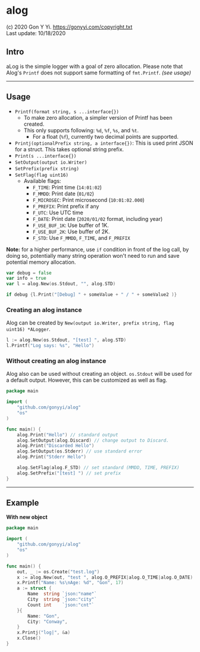 # alog

(c) 2020 Gon Y Yi. <https://gonyyi.com/copyright.txt>  
Last update: 10/18/2020


## Intro

aLog is the simple logger with a goal of zero allocation.
Please note that Alog's `Printf` does not support same formatting of `fmt.Printf`. _(see usage)_


---

## Usage

- `Printf(format string, s ...interface{})`
    - To make zero allocation, a simpler version of Printf has been created.
    - This only supports following: `%d`, `%f`, `%s`, and `%t`.
        - For a float (`%f`), currently two decimal points are supported.
- `Printj(optionalPrefix string, a interface{})`: This is used print JSON for a struct. This takes optional string prefix.
- `Print(s ...interface{})`
- `SetOutput(output io.Writer)`
- `SetPrefix(prefix string)`
- `SetFlag(flag uint16)`
    - Available flags:
        - `F_TIME`: Print time (`14:01:02`)
        - `F_MMDD`: Print date (`01/02`)
        - `F_MICROSEC`: Print microsecond (`10:01:02.000`)
        - `F_PREFIX`: Print prefix if any
        - `F_UTC`: Use UTC time
        - `F_DATE`: Print date (`2020/01/02` format, including year)
        - `F_USE_BUF_1K`: Use buffer of 1K.
        - `F_USE_BUF_2K`: Use buffer of 2K.
        - `F_STD`: Use `F_MMDD`, `F_TIME`, and `F_PREFIX`

__Note:__ for a higher performance, use `if` condition in front of the log call,
    by doing so, potentially many string operation won't need to run and save
    potential memory allocation.

```go
var debug = false
var info = true
var l = alog.New(os.Stdout, "", alog.STD)
```

```go
if debug {l.Print("[Debug] " + someValue + " / " + someValue2 )}
```

### Creating an alog instance

Alog can be created by `New(output io.Writer, prefix string, flag uint16) *ALogger`.

```go
l := alog.New(os.Stdout, "[test] ", alog.STD)
l.Printf("Log says: %s", "Hello")
```


### Without creating an alog instance

Alog also can be used without creating an object.
`os.Stdout` will be used for a default output. However, this can be customized as well as flag.

```go
package main

import (
    "github.com/gonyyi/alog"
    "os"
)

func main() {
    alog.Print("Hello") // standard output
    alog.SetOutput(alog.Discard) // change output to Discard.
    alog.Print("Discarded Hello")
    alog.SetOutput(os.Stderr) // use standard error
    alog.Print("Stderr Hello")

    alog.SetFlag(alog.F_STD) // set standard (MMDD, TIME, PREFIX)
    alog.SetPrefix("[test] ") // set prefix
}
```


---

## Example

__With new object__

```go
package main

import (
    "github.com/gonyyi/alog"
    "os"
)

func main() {
	out, _ := os.Create("test.log")
	x := alog.New(out, "test ", alog.O_PREFIX|alog.O_TIME|alog.O_DATE)
    x.Printf("Name: %s\nAge: %d", "Gon", 17)
    a := struct {
        Name  string `json:"name"`
        City  string `json:"city"`
        Count int    `json:"cnt"`
    }{
        Name: "Gon",
        City: "Conway",
    }
    x.Printj("log|", &a)
    x.Close()
}
```
